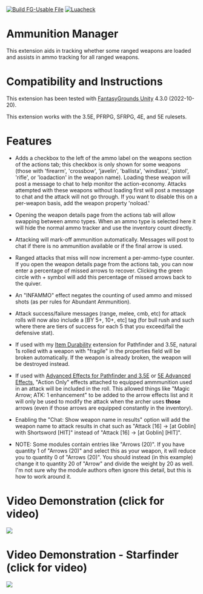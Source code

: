 [![Build FG-Usable File](https://github.com/bmos/FG-Ammunition-Manager/actions/workflows/create-ext.yml/badge.svg)](https://github.com/bmos/FG-Ammunition-Manager/actions/workflows/create-ext.yml) [![Luacheck](https://github.com/bmos/FG-Ammunition-Manager/actions/workflows/luacheck.yml/badge.svg)](https://github.com/bmos/FG-Ammunition-Manager/actions/workflows/luacheck.yml)

# Ammunition Manager
This extension aids in tracking whether some ranged weapons are loaded and assists in ammo tracking for all ranged weapons.

# Compatibility and Instructions
This extension has been tested with [FantasyGrounds Unity](https://www.fantasygrounds.com/home/FantasyGroundsUnity.php) 4.3.0 (2022-10-20).

This extension works with the 3.5E, PFRPG, SFRPG, 4E, and 5E rulesets.

# Features
* Adds a checkbox to the left of the ammo label on the weapons section of the actions tab; this checkbox is only shown for some weapons (those with 'firearm', 'crossbow', 'javelin', 'ballista', 'windlass', 'pistol', 'rifle', or 'loadaction' in the weapon name). Loading these weapon will post a message to chat to help monitor the action-economy. Attacks attempted with these weapons without loading first will post a message to chat and the attack will not go through. If you want to disable this on a per-weapon basis, add the weapon property 'noload.'

* Opening the weapon details page from the actions tab will allow swapping between ammo types. When an ammo type is selected here it will hide the normal ammo tracker and use the inventory count directly.

* Attacking will mark-off ammunition automatically. Messages will post to chat if there is no ammunition available or if the final arrow is used.

* Ranged attacks that miss will now increment a per-ammo-type counter. If you open the weapon details page from the actions tab, you can now enter a percentage of missed arrows to recover. Clicking the green circle with + symbol will add this percentage of missed arrows back to the quiver.

* An "INFAMMO" effect negates the counting of used ammo and missed shots (as per rules for Abundant Ammunition).

* Attack success/failure messages (range, melee, cmb, etc) for attack rolls will now also include a [BY 5+, 10+, etc] tag (for bull rush and such where there are tiers of success for each 5 that you exceed/fail the defensive stat).

* If used with my [Item Durability](https://github.com/bmos/FG-PFRPG-Item-Durability) extension for Pathfinder and 3.5E, natural 1s rolled with a weapon with "fragile" in the properties field will be broken automatically. If the weapon is already broken, the weapon will be destroyed instead.

* If used with [Advanced Effects for Pathfinder and 3.5E](https://forge.fantasygrounds.com/shop/items/33/view) or [5E Advanced Effects](https://forge.fantasygrounds.com/shop/items/68/view), "Action Only" effects attached to equipped ammmunition used in an attack will be included in the roll.
This allowed things like "Magic Arrow; ATK: 1 enhancement" to be added to the arrow effects list and it will only be used to modify the attack when the archer uses **those** arrows (even if those arrows are equipped constantly in the inventory).

* Enabling the "Chat: Show weapon name in results" option will add the weapon name to attack results in chat such as "Attack [16] -> [at Goblin] with Shortsword [HIT]" instead of "Attack [16] -> [at Goblin] [HIT]".

* NOTE: Some modules contain entries like "Arrows (20)". If you have quantity 1 of "Arrows (20)" and select this as your weapon, it will reduce you to quantity 0 of "Arrows (20)". You should instead (in this example) change it to quantity 20 of "Arrow" and divide the weight by 20 as well. I'm not sure why the module authors often ignore this detail, but this is how to work around it.

# Video Demonstration (click for video)
[<img src="https://i.ytimg.com/vi_webp/i_vmW9WVkbM/hqdefault.webp">](https://www.youtube.com/watch?v=i_vmW9WVkbM)
# Video Demonstration - Starfinder (click for video)
[<img src="https://i.ytimg.com/vi_webp/b-zeWXdpPXM/hqdefault.webp">](https://www.youtube.com/watch?v=b-zeWXdpPXM)
